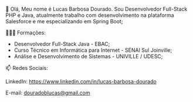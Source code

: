 👋 Olá, Meu nome é Lucas Barbosa Dourado. Sou Desenvolvedor Full-Stack PHP e Java, atualmente trabalho com desenvolvimento na plataforma Salesforce e me especializando em Spring Boot;

👨🏿‍🎓 Formações: 

- Desenvolvedor Full-Stack Java - EBAC;
- Curso Técnico em Informática para Internet - SENAI Sul Joinville;
- Análise e Desenvolvimento de Sistemas - UNIVILLE / UDESC;

📫 Redes Sociais: 

LinkedIn: https://www.linkedin.com/in/lucas-barbosa-dourado 

E-mail: douradoblucas@gmail.com

<!---
lucasbdourado/lucasbdourado is a ✨ special ✨ repository because its `README.md` (this file) appears on your GitHub profile.
You can click the Preview link to take a look at your changes.
--->
